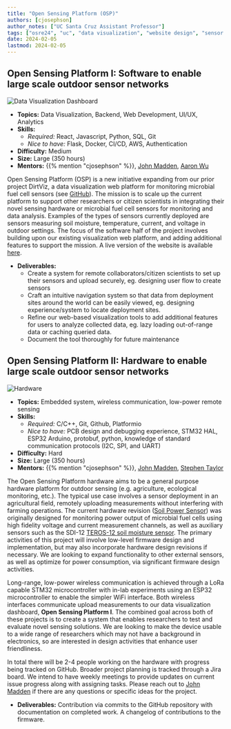 ```yaml
---
title: "Open Sensing Platform (OSP)"
authors: [cjosephson]
author_notes: ["UC Santa Cruz Assistant Professor"]
tags: ["osre24", "uc", "data visualization", "website design", "sensor development"]
date: 2024-02-05
lastmod: 2024-02-05
---
```


## Open Sensing Platform I: Software to enable large scale outdoor sensor networks

![Data Visualization Dashboard](osp1.png)
- **Topics:** Data Visualization, Backend, Web Development, UI/UX, Analytics
- **Skills:**
  - *Required:* React, Javascript, Python, SQL, Git
  - *Nice to have:* Flask, Docker, CI/CD, AWS, Authentication
- **Difficulty:** Medium
- **Size:** Large (350 hours)
- **Mentors:** {{% mention "cjosephson" %}}, [John Madden](mailto:jtmadden@ucsc.edu), [Aaron Wu](mailto:awu70@ucsc.edu)

Open Sensing Platform (OSP) is a new initiative expanding from our prior project DirtViz, a data visualization web platform for monitoring microbial fuel cell sensors (see [GitHub](https://github.com/jlab-sensing/DirtViz)). The mission is to scale up the current platform to support other researchers or citizen scientists in integrating their novel sensing hardware or microbial fuel cell sensors for monitoring and data analysis. Examples of the types of sensors currently deployed are sensors measuring soil moisture, temperature, current, and voltage in outdoor settings. The focus of the software half of the project involves building upon our existing visualization web platform, and adding additional features to support the mission. A live version of the website is available [here](https://dirtviz.jlab.ucsc.edu/).

- **Deliverables:**
  - Create a system for remote collaborators/citizen scientists to set up their sensors and upload securely, eg. designing user flow to create sensors
  - Craft an intuitive navigation system so that data from deployment sites around the world can be easily viewed, eg. designing experience/system to locate deployment sites.
  - Refine our web-based visualization tools to add additional features for users to analyze collected data, eg. lazy loading out-of-range data or caching queried data.
  - Document the tool thoroughly for future maintenance

 


## Open Sensing Platform II: Hardware to enable large scale outdoor sensor networks

![Hardware](featured.png)
- **Topics:** Embedded system, wireless communication, low-power remote sensing
- **Skills:**
  - *Required:* C/C++, Git, Github, Platformio
  - *Nice to have:* PCB design and debugging experience, STM32 HAL, ESP32 Arduino, protobuf, python, knowledge of standard communication protocols (I2C, SPI, and UART)
- **Difficulty:** Hard
- **Size:** Large (350 hours)
- **Mentors:** {{% mention "cjosephson" %}}, [John Madden](mailto:jtmadden@ucsc.edu), [Stephen Taylor](mailto:sgtaylor@ucsc.edu)

The Open Sensing Platform hardware aims to be a general purpose hardware platform for outdoor sensing (e.g. agriculture, ecological monitoring, etc.). The typical use case involves a sensor deployment in an agricultural field, remotely uploading measurements without interfering with farming operations. The current hardware revision ([Soil Power Sensor](https://github.com/jlab-sensing/soil_power_sensor)) was originally designed for monitoring power output of microbial fuel cells using high fidelity voltage and current measurement channels, as well as auxiliary sensors such as the SDI-12 [TEROS-12 soil moisture sensor](https://metergroup.com/products/teros-12/). The primary activities of this project will involve low-level firmware design and implementation, but may also incorporate hardware design revisions if necessary. We are looking to expand functionality to other external sensors, as well as optimize for power consumption, via significant firmware design activities. 

Long-range, low-power wireless communication is achieved through a LoRa capable STM32 microcontroller with in-lab experiments using an ESP32 microcontroller to enable the simpler WiFi interface. Both wireless interfaces communicate upload measurements to our data visualization dashboard, **Open Sensing Platform I**. The combined goal across both of these projects is to create a system that enables researchers to test and evaluate novel sensing solutions. We are looking to make the device usable to a wide range of researchers which may not have a background in electronics, so are interested in design activities that enhance user friendliness.

In total there will be 2-4 people working on the hardware with progress being tracked on GitHub. Broader project planning is tracked through a Jira board. We intend to have weekly meetings to provide updates on current issue progress along with assigning tasks. Please reach out to [John Madden](mailto:jtmadden@ucsc.edu) if there are any questions or specific ideas for the project.

- **Deliverables:** Contribution via commits to the GitHub repository with documentation on completed work. A changelog of contributions to the firmware.


